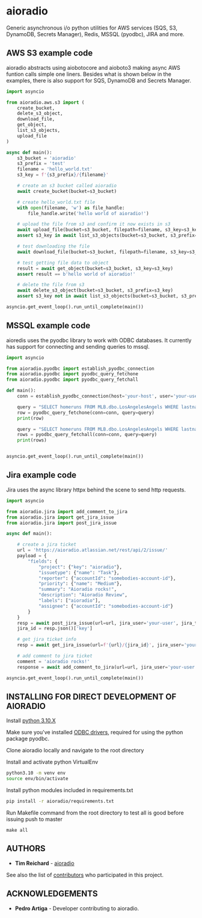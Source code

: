 # aioradio
Generic asynchronous i/o python utilities for AWS services (SQS, S3, DynamoDB, Secrets Manager), Redis, MSSQL (pyodbc), JIRA and more.

## AWS S3 example code
aioradio abstracts using aiobotocore and aioboto3 making async AWS funtion calls simple one liners.
Besides what is shown below in the examples, there is also support for SQS, DynamoDB and Secrets Manager.


```python
import asyncio

from aioradio.aws.s3 import (
    create_bucket,
    delete_s3_object,
    download_file,
    get_object,
    list_s3_objects,
    upload_file
)

async def main():
    s3_bucket = 'aioradio'
    s3_prefix = 'test'
    filename = 'hello_world.txt'
    s3_key = f'{s3_prefix}/{filename}'

    # create an s3 bucket called aioradio
    await create_bucket(bucket=s3_bucket)

    # create hello_world.txt file
    with open(filename, 'w') as file_handle:
        file_handle.write('hello world of aioradio!')

    # upload the file from s3 and confirm it now exists in s3
    await upload_file(bucket=s3_bucket, filepath=filename, s3_key=s3_key)
    assert s3_key in await list_s3_objects(bucket=s3_bucket, s3_prefix=s3_prefix)

    # test downloading the file
    await download_file(bucket=s3_bucket, filepath=filename, s3_key=s3_key)

    # test getting file data to object
    result = await get_object(bucket=s3_bucket, s3_key=s3_key)
    assert result == b'hello world of aioradio!'

    # delete the file from s3
    await delete_s3_object(bucket=s3_bucket, s3_prefix=s3_key)
    assert s3_key not in await list_s3_objects(bucket=s3_bucket, s3_prefix=s3_prefix)

asyncio.get_event_loop().run_until_complete(main())
```

## MSSQL example code
aioredis uses the pyodbc library to work with ODBC databases.
It currently has support for connecting and sending queries to mssql.

```python
import asyncio

from aioradio.pyodbc import establish_pyodbc_connection
from aioradio.pyodbc import pyodbc_query_fetchone
from aioradio.pyodbc import pyodbc_query_fetchall

def main():
    conn = establish_pyodbc_connection(host='your-host', user='your-user', pwd='your-password')

    query = "SELECT homeruns FROM MLB.dbo.LosAngelesAngels WHERE lastname = 'Trout' AND year = '2020'"
    row = pyodbc_query_fetchone(conn=conn, query=query)
    print(row)

    query = "SELECT homeruns FROM MLB.dbo.LosAngelesAngels WHERE lastname = 'Trout'"
    rows = pyodbc_query_fetchall(conn=conn, query=query)
    print(rows)


asyncio.get_event_loop().run_until_complete(main())
```

## Jira example code
Jira uses the async library httpx behind the scene to send http requests.

```python
import asyncio

from aioradio.jira import add_comment_to_jira
from aioradio.jira import get_jira_issue
from aioradio.jira import post_jira_issue

async def main():

    # create a jira ticket
    url = 'https://aioradio.atlassian.net/rest/api/2/issue/'
    payload = {
        "fields": {
            "project": {"key": "aioradio"},
            "issuetype": {"name": "Task"},
            "reporter": {"accountId": "somebodies-account-id"},
            "priority": {"name": "Medium"},
            "summary": "Aioradio rocks!",
            "description": "Aioradio Review",
            "labels": ["aioradio"],
            "assignee": {"accountId": "somebodies-account-id"}
        }
    }
    resp = await post_jira_issue(url=url, jira_user='your-user', jira_token='your-password', payload=payload)
    jira_id = resp.json()['key']

    # get jira ticket info
    resp = await get_jira_issue(url=f'{url}/{jira_id}', jira_user='your-user', jira_token='your-password')

    # add comment to jira ticket
    comment = 'aioradio rocks!'
    response = await add_comment_to_jira(url=url, jira_user='your-user', jira_token='your-password', comment=comment)

asyncio.get_event_loop().run_until_complete(main())
```

## INSTALLING FOR DIRECT DEVELOPMENT OF AIORADIO

Install [python 3.10.X](https://www.python.org/downloads/)

Make sure you've installed [ODBC drivers](https://docs.microsoft.com/en-us/sql/connect/python/pyodbc/step-1-configure-development-environment-for-pyodbc-python-development), required for using the python package pyodbc.

Clone aioradio locally and navigate to the root directory

Install and activate python VirtualEnv
```bash
python3.10 -m venv env
source env/bin/activate
```

Install python modules included in requirements.txt
```bash
pip install -r aioradio/requirements.txt
```

Run Makefile command from the root directory to test all is good before issuing push to master
```
make all
```

## AUTHORS

* **Tim Reichard** - [aioradio](https://github.com/nrccua/aioradio)

See also the list of [contributors](https://github.com/nrccua/aioradio/graphs/contributors) who participated in this project.

## ACKNOWLEDGEMENTS

* **Pedro Artiga** - Developer contributing to aioradio.
